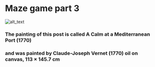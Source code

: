 # Maze game part 3

![alt_text]()


### The painting of this post is called A Calm at a Mediterranean Port (1770)
### and was painted by Claude-Joseph Vernet (1770) oil on canvas, 113 × 145.7 cm
